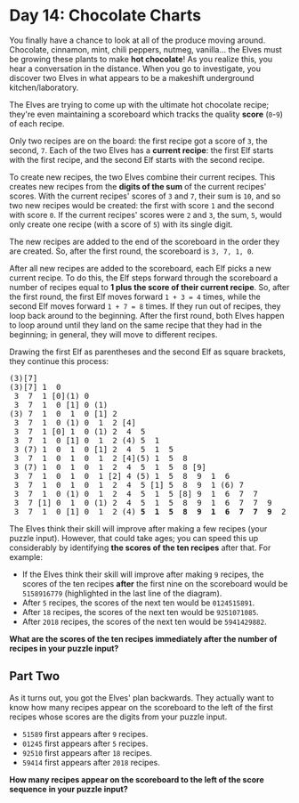 # Day 14: Chocolate Charts

You finally have a chance to look at all of the produce moving around. Chocolate, cinnamon, mint, chili peppers, nutmeg, vanilla... the Elves must be growing these plants to make **hot chocolate**! As you realize this, you hear a conversation in the distance. When you go to investigate, you discover two Elves in what appears to be a makeshift underground kitchen/laboratory.

The Elves are trying to come up with the ultimate hot chocolate recipe; they're even maintaining a scoreboard which tracks the quality **score** (`0`-`9`) of each recipe.

Only two recipes are on the board: the first recipe got a score of `3`, the second, `7`. Each of the two Elves has a **current recipe**: the first Elf starts with the first recipe, and the second Elf starts with the second recipe.

To create new recipes, the two Elves combine their current recipes. This creates new recipes from the **digits of the sum** of the current recipes' scores. With the current recipes' scores of `3` and `7`, their sum is `10`, and so two new recipes would be created: the first with score `1` and the second with score `0`. If the current recipes' scores were `2` and `3`, the sum, `5`, would only create one recipe (with a score of `5`) with its single digit.

The new recipes are added to the end of the scoreboard in the order they are created. So, after the first round, the scoreboard is `3, 7, 1, 0`.

After all new recipes are added to the scoreboard, each Elf picks a new current recipe. To do this, the Elf steps forward through the scoreboard a number of recipes equal to **1 plus the score of their current recipe**. So, after the first round, the first Elf moves forward `1 + 3 = 4` times, while the second Elf moves forward `1 + 7 = 8` times. If they run out of recipes, they loop back around to the beginning. After the first round, both Elves happen to loop around until they land on the same recipe that they had in the beginning; in general, they will move to different recipes.

Drawing the first Elf as parentheses and the second Elf as square brackets, they continue this process:

<pre>
(3)[7]
(3)[7] 1  0
 3  7  1 [0](1) 0
 3  7  1  0 [1] 0 (1)
(3) 7  1  0  1  0 [1] 2
 3  7  1  0 (1) 0  1  2 [4]
 3  7  1 [0] 1  0 (1) 2  4  5
 3  7  1  0 [1] 0  1  2 (4) 5  1
 3 (7) 1  0  1  0 [1] 2  4  5  1  5
 3  7  1  0  1  0  1  2 [4](5) 1  5  8
 3 (7) 1  0  1  0  1  2  4  5  1  5  8 [9]
 3  7  1  0  1  0  1 [2] 4 (5) 1  5  8  9  1  6
 3  7  1  0  1  0  1  2  4  5 [1] 5  8  9  1 (6) 7
 3  7  1  0 (1) 0  1  2  4  5  1  5 [8] 9  1  6  7  7
 3  7 [1] 0  1  0 (1) 2  4  5  1  5  8  9  1  6  7  7  9
 3  7  1  0 [1] 0  1  2 (4) <strong>5  1  5  8  9  1  6  7  7  9</strong>  2
</pre>

The Elves think their skill will improve after making a few recipes (your puzzle input). However, that could take ages; you can speed this up considerably by identifying **the scores of the ten recipes** after that. For example:

- If the Elves think their skill will improve after making `9` recipes, the scores of the ten recipes **after** the first nine on the scoreboard would be `5158916779` (highlighted in the last line of the diagram).
- After `5` recipes, the scores of the next ten would be `0124515891`.
- After `18` recipes, the scores of the next ten would be `9251071085`.
- After `2018` recipes, the scores of the next ten would be `5941429882`.

**What are the scores of the ten recipes immediately after the number of recipes in your puzzle input?**

## Part Two

As it turns out, you got the Elves' plan backwards. They actually want to know how many recipes appear on the scoreboard to the left of the first recipes whose scores are the digits from your puzzle input.

- `51589` first appears after `9` recipes.
- `01245` first appears after `5` recipes.
- `92510` first appears after `18` recipes.
- `59414` first appears after `2018` recipes.

**How many recipes appear on the scoreboard to the left of the score sequence in your puzzle input?**
